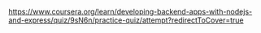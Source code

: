 https://www.coursera.org/learn/developing-backend-apps-with-nodejs-and-express/quiz/9sN6n/practice-quiz/attempt?redirectToCover=true